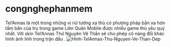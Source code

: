 # congnghephanmem
Tel’Annas là một trong những vị nữ tướng xạ thủ có phương pháp bắn xa hơn tầm bắn của trụ trong game Liên Quân Mobile được nhiều game thủ yêu quý nhất. Với skin Tel’Annas Thứ Nguyên Vệ Thần sẽ cho phép cô nàng đổi khác hình ảnh lính trong trận đấu .
![Hinh-TelAnnas-Thu-Nguyen-Ve-Than-Dep](https://github.com/phucally311/congnghephanmem/assets/80047874/f608d48f-494c-4041-9abb-0f1b0ab201bd)

